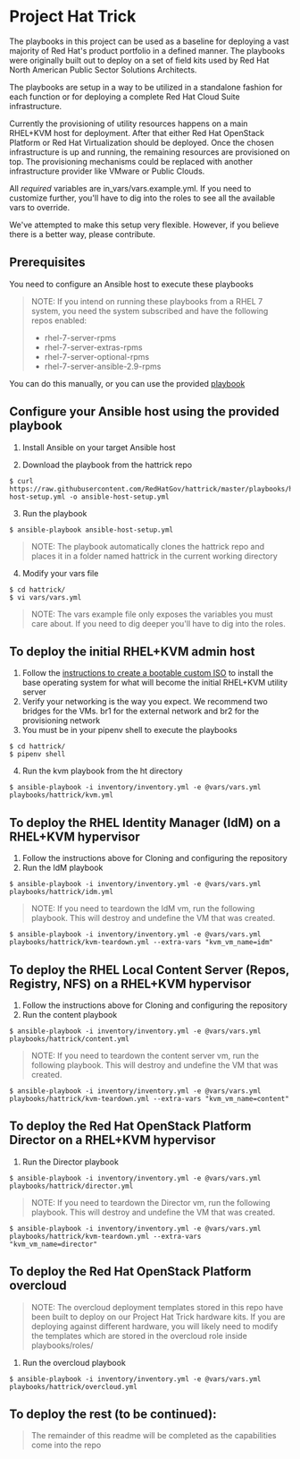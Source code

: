 # Project Hat Trick

The playbooks in this project can be used as a baseline for deploying a vast majority of Red Hat's product portfolio in a defined manner. The playbooks were originally built out to deploy on a set of field kits used by Red Hat North American Public Sector Solutions Architects.

The playbooks are setup in a way to be utilized in a standalone fashion for each function or for deploying a complete Red Hat Cloud Suite infrastructure.

Currently the provisioning of utility resources happens on a main RHEL+KVM host for deployment. After that either Red Hat OpenStack Platform or Red Hat Virtualization should be deployed. Once the chosen infrastructure is up and running, the remaining resources are provisioned on top. The provisioning mechanisms could be replaced with another infrastructure provider like VMware or Public Clouds.

All *required* variables are in_vars/vars.example.yml. If you need to customize further, you'll have to dig into the roles to see all the available vars to override.

We've attempted to make this setup very flexible. However, if you believe there is a better way, please contribute.

## Prerequisites

You need to configure an Ansible host to execute these playbooks

> NOTE: If you intend on running these playbooks from a RHEL 7 system, you need
> the system subscribed and have the following repos enabled:
> - rhel-7-server-rpms
> - rhel-7-server-extras-rpms
> - rhel-7-server-optional-rpms
> - rhel-7-server-ansible-2.9-rpms

You can do this manually, or you can use the provided [playbook](https://raw.githubusercontent.com/RedHatGov/hattrick/master/playbooks/hattrick/ansible-host-setup.yml)

## Configure your Ansible host using the provided playbook

1. Install Ansible on your target Ansible host

2. Download the playbook from the hattrick repo
```
$ curl https://raw.githubusercontent.com/RedHatGov/hattrick/master/playbooks/hattrick/ansible-host-setup.yml -o ansible-host-setup.yml
```
3. Run the playbook
```
$ ansible-playbook ansible-host-setup.yml
```

> NOTE: The playbook automatically clones the hattrick repo and places it
> in a folder named hattrick in the current working directory

4. Modify your vars file
```
$ cd hattrick/
$ vi vars/vars.yml
```
> NOTE: The vars example file only exposes the variables you must care about. If you need to dig deeper you'll have to dig into the roles.

## To deploy the initial RHEL+KVM admin host

1. Follow the [instructions to create a bootable custom ISO](https://github.com/RedHatGov/hattrick/tree/master/admin-iso) to install the base operating system for what will become the initial RHEL+KVM utility server
2. Verify your networking is the way you expect. We recommend two bridges for the VMs. br1 for the external network and br2 for the provisioning network
3. You must be in your pipenv shell to execute the playbooks
```
$ cd hattrick/
$ pipenv shell
```
4. Run the kvm playbook from the ht directory
```
$ ansible-playbook -i inventory/inventory.yml -e @vars/vars.yml playbooks/hattrick/kvm.yml
```

## To deploy the RHEL Identity Manager (IdM) on a RHEL+KVM hypervisor

1. Follow the instructions above for Cloning and configuring the repository
2. Run the IdM playbook
```
$ ansible-playbook -i inventory/inventory.yml -e @vars/vars.yml playbooks/hattrick/idm.yml
```
> NOTE: If you need to teardown the IdM vm, run the following playbook. This will destroy and undefine the VM that was created.
```
$ ansible-playbook -i inventory/inventory.yml -e @vars/vars.yml playbooks/hattrick/kvm-teardown.yml --extra-vars "kvm_vm_name=idm"
```

## To deploy the RHEL Local Content Server (Repos, Registry, NFS) on a RHEL+KVM hypervisor

1. Follow the instructions above for Cloning and configuring the repository
2. Run the content playbook
```
$ ansible-playbook -i inventory/inventory.yml -e @vars/vars.yml playbooks/hattrick/content.yml
```
> NOTE: If you need to teardown the content server vm, run the following playbook. This will destroy and undefine the VM that was created.
```
$ ansible-playbook -i inventory/inventory.yml -e @vars/vars.yml playbooks/hattrick/kvm-teardown.yml --extra-vars "kvm_vm_name=content"
```

## To deploy the Red Hat OpenStack Platform Director on a RHEL+KVM hypervisor

1. Run the Director playbook
```
$ ansible-playbook -i inventory/inventory.yml -e @vars/vars.yml playbooks/hattrick/director.yml
```
> NOTE: If you need to teardown the Director vm, run the following playbook. This will destroy and undefine the VM that was created.
```
$ ansible-playbook -i inventory/inventory.yml -e @vars/vars.yml playbooks/hattrick/kvm-teardown.yml --extra-vars "kvm_vm_name=director"
```

## To deploy the Red Hat OpenStack Platform overcloud

> NOTE: The overcloud deployment templates stored in this repo have been built to deploy
> on our Project Hat Trick hardware kits. If you are deploying against different
> hardware, you will likely need to modify the templates which are stored in
> the overcloud role inside playbooks/roles/

1. Run the overcloud playbook
```
$ ansible-playbook -i inventory/inventory.yml -e @vars/vars.yml playbooks/hattrick/overcloud.yml
```

## To deploy the rest (to be continued):

> The remainder of this readme will be completed as the capabilities come into the repo
